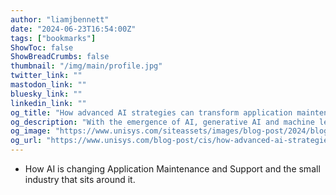 ```yaml
---
author: "liamjbennett"
date: "2024-06-23T16:54:00Z"
tags: ["bookmarks"]
ShowToc: false
ShowBreadCrumbs: false
thumbnail: "/img/main/profile.jpg"
twitter_link: ""
mastodon_link: ""
bluesky_link: ""
linkedin_link: ""
og_title: "How advanced AI strategies can transform application maintenance and support"
og_description: "With the emergence of AI, generative AI and machine learning, IT support is transforming. Read this blog post to learn about six levels of IT support and why Level 0 and Level 0.5 are triumphing."
og_image: "https://www.unisys.com/siteassets/images/blog-post/2024/blog-how-advanced-ai-strategies-og.jpg"
og_url: "https://www.unisys.com/blog-post/cis/how-advanced-ai-strategies-can-transform-application-maintenance-and-support/"
---
```

- How AI is changing Application Maintenance and Support and the small industry that sits around it.